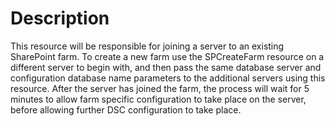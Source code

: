 ﻿# Description

This resource will be responsible for joining a server to an existing
SharePoint farm. To create a new farm use the SPCreateFarm resource on a
different server to begin with, and then pass the same database server and
configuration database name parameters to the additional servers using this
resource. After the server has joined the farm, the process will wait for 5
minutes to allow farm specific configuration to take place on the server,
before allowing further DSC configuration to take place.
